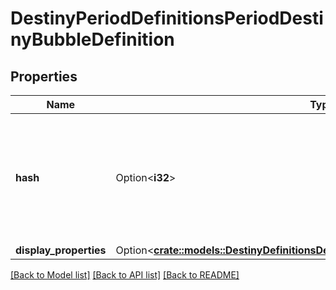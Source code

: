 # DestinyPeriodDefinitionsPeriodDestinyBubbleDefinition

## Properties

Name | Type | Description | Notes
------------ | ------------- | ------------- | -------------
**hash** | Option<**i32**> | The identifier for the bubble: only guaranteed to be unique within the Destination. | [optional]
**display_properties** | Option<[**crate::models::DestinyDefinitionsDestinyBubbleDefinitionDisplayProperties**](Destiny_Definitions_DestinyBubbleDefinition_displayProperties.md)> |  | [optional]

[[Back to Model list]](../README.md#documentation-for-models) [[Back to API list]](../README.md#documentation-for-api-endpoints) [[Back to README]](../README.md)


